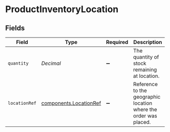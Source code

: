 # ProductInventoryLocation


## Fields

| Field                                                            | Type                                                             | Required                                                         | Description                                                      |
| ---------------------------------------------------------------- | ---------------------------------------------------------------- | ---------------------------------------------------------------- | ---------------------------------------------------------------- |
| `quantity`                                                       | *Decimal*                                                        | :heavy_minus_sign:                                               | The quantity of stock remaining at location.                     |
| `locationRef`                                                    | [components.LocationRef](../../models/components/locationref.md) | :heavy_minus_sign:                                               | Reference to the geographic location where the order was placed. |